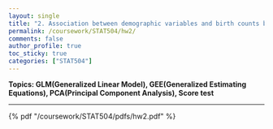 ```yaml
---
layout: single
title: "2. Association between demographic variables and birth counts by counties"
permalink: /coursework/STAT504/hw2/
comments: false
author_profile: true
toc_sticky: true
categories: ["STAT504"]
---
```


**Topics: GLM(Generalized Linear Model), GEE(Generalized Estimating Equations), PCA(Principal Component Analysis), Score test**

--- 

{% pdf "/coursework/STAT504/pdfs/hw2.pdf" %}

